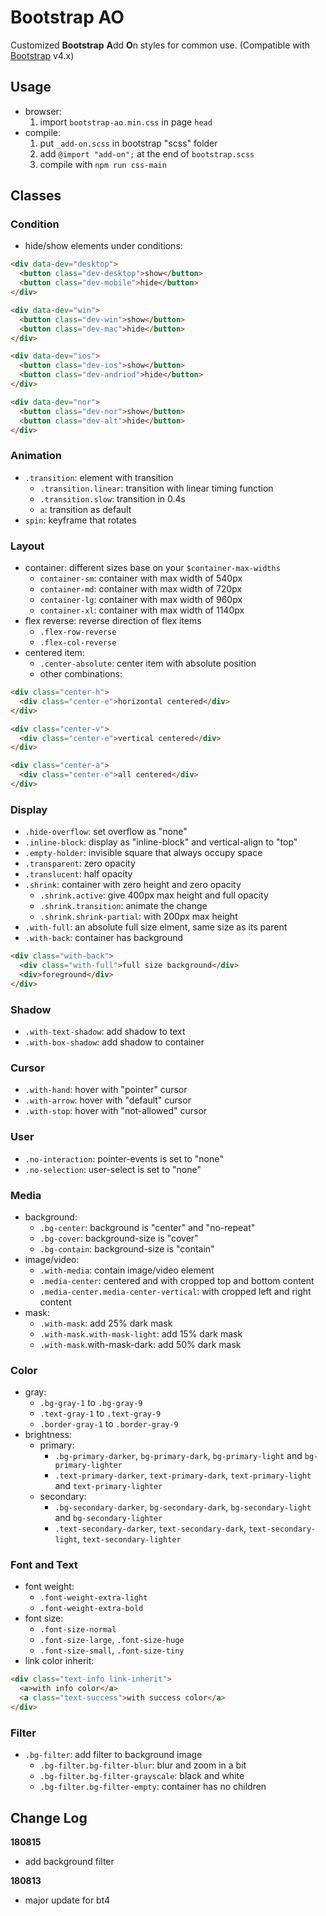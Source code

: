 # Bootstrap AO

Customized **Bootstrap** **A**dd **O**n styles for common use.
(Compatible with [Bootstrap](https://github.com/twbs/bootstrap) v4.x)

## Usage

* browser:
  1. import `bootstrap-ao.min.css` in page `head`
* compile:
  1. put `_add-on.scss` in bootstrap "scss" folder
  1. add `@import "add-on";` at the end of `bootstrap.scss`
  1. compile with `npm run css-main`

## Classes

### Condition

* hide/show elements under conditions:

```html
<div data-dev="desktop">
  <button class="dev-desktop">show</button>
  <button class="dev-mobile">hide</button>
</div>
```

```html
<div data-dev="win">
  <button class="dev-win">show</button>
  <button class="dev-mac">hide</button>
</div>
```

```html
<div data-dev="ios">
  <button class="dev-ios">show</button>
  <button class="dev-andriod">hide</button>
</div>
```

```html
<div data-dev="nor">
  <button class="dev-nor">show</button>
  <button class="dev-alt">hide</button>
</div>
```

### Animation

* `.transition`: element with transition
  * `.transition.linear`: transition with linear timing function
  * `.transition.slow`: transition in 0.4s
  * `a`: transition as default
* `spin`: keyframe that rotates

### Layout

* container: different sizes base on your `$container-max-widths`
  * `container-sm`: container with max width of 540px
  * `container-md`: container with max width of 720px
  * `container-lg`: container with max width of 960px
  * `container-xl`: container with max width of 1140px
* flex reverse: reverse direction of flex items
  * `.flex-row-reverse`
  * `.flex-col-reverse`
* centered item:
  * `.center-absolute`: center item with absolute position
  * other combinations:

```html
<div class="center-h">
  <div class="center-e">horizontal centered</div>
</div>
```

```html
<div class="center-v">
  <div class="center-e">vertical centered</div>
</div>
```

```html
<div class="center-a">
  <div class="center-e">all centered</div>
</div>
```

### Display

* `.hide-overflow`: set overflow as "none"
* `.inline-block`: display as "inline-block" and vertical-align to "top"
* `.empty-holder`: invisible square that always occupy space
* `.transparent`: zero opacity
* `.translucent`: half opacity
* `.shrink`: container with zero height and zero opacity
  * `.shrink.active`: give 400px max height and full opacity
  * `.shrink.transition`: animate the change
  * `.shrink.shrink-partial`: with 200px max height
* `.with-full`: an absolute full size elment, same size as its parent
* `.with-back`: container has background

```html
<div class="with-back">
  <div class="with-full">full size background</div>
  <div>foreground</div>
</div>
```

### Shadow

* `.with-text-shadow`: add shadow to text
* `.with-box-shadow`: add shadow to container

### Cursor

* `.with-hand`: hover with "pointer" cursor
* `.with-arrow`: hover with "default" cursor
* `.with-stop`: hover with "not-allowed" cursor

### User

* `.no-interaction`: pointer-events is set to "none"
* `.no-selection`: user-select is set to "none"

### Media

* background:
  * `.bg-center`: background is "center" and "no-repeat"
  * `.bg-cover`: background-size is "cover"
  * `.bg-contain`: background-size is "contain"
* image/video:
  * `.with-media`: contain image/video element
  * `.media-center`: centered and with cropped top and bottom content
  * `.media-center.media-center-vertical`: with cropped left and right content
* mask:
  * `.with-mask`: add 25% dark mask
  * `.with-mask.with-mask-light`: add 15% dark mask
  * `.with-mask`.with-mask-dark: add 50% dark mask

### Color

* gray:
  * `.bg-gray-1` to `.bg-gray-9`
  * `.text-gray-1` to `.text-gray-9`
  * `.border-gray-1` to `.border-gray-9`
* brightness:
  * primary:
    * `.bg-primary-darker`, `bg-primary-dark`, `bg-primary-light` and `bg-primary-lighter`
    * `.text-primary-darker`, `text-primary-dark`, `text-primary-light` and `text-primary-lighter`
  * secondary:
    * `.bg-secondary-darker`, `bg-secondary-dark`, `bg-secondary-light` and `bg-secondary-lighter`
    * `.text-secondary-darker`, `text-secondary-dark`, `text-secondary-light`, `text-secondary-lighter`

### Font and Text

* font weight:
  * `.font-weight-extra-light`
  * `.font-weight-extra-bold`
* font size:
  * `.font-size-normal`
  * `.font-size-large`, `.font-size-huge`
  * `.font-size-small`, `.font-size-tiny`
* link color inherit:

```html
<div class="text-info link-inherit">
  <a>with info color</a>
  <a class="text-success">with success color</a>
</div>
```

### Filter

* `.bg-filter`: add filter to background image
  * `.bg-filter.bg-filter-blur`: blur and zoom in a bit
  * `.bg-filter.bg-filter-grayscale`: black and white
  * `.bg-filter.bg-filter-empty`: container has no children

## Change Log

__180815__

* add background filter

__180813__

* major update for bt4
